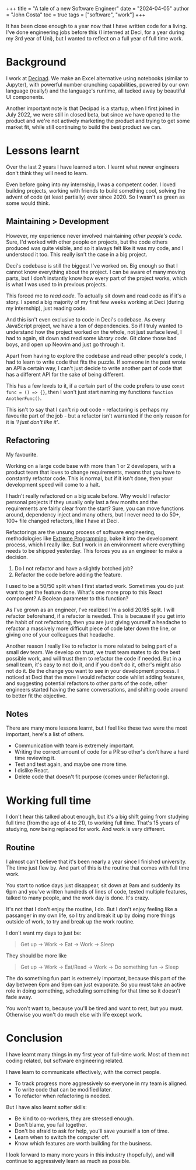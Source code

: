 +++
title = "A tale of a new Software Engineer"
date = "2024-04-05"
author = "John Costa"
toc = true
tags = ["software", "work"]
+++

It has been close enough to a year now that I have written code for a living. I've done engineering jobs before this (I interned at Deci, for a year during my 3rd year of Uni), but I wanted to reflect on a full year of full time work.

# Background

I work at [Decipad](https://Decipad.com). We make an Excel alternative using notebooks (similar to Jupyter), with powerful number crunching capabilities, powered by our own language (really!) and the language's runtime, all tucked away by beautiful UI components.

Another important note is that Decipad is a startup, when I first joined in July 2022, we were still in closed beta, but since we have opened to the product and we're not actively marketing the product and trying to get some market fit, while still continuing to build the best product we can.

# Lessons learnt

Over the last 2 years I have learned a ton. I learnt what newer engineers don't think they will need to learn.

Even before going into my internship, I was a competent coder. I loved building projects, working with friends to build something cool, solving the advent of code (at least partially) ever since 2020. So I wasn't as green as some would think.

## Maintaining > Development

However, my experience never involved maintaining _other people's code_. Sure, I'd worked with other people on projects, but the code others produced was quite visible, and so it always felt like it was my code, and I understood it too. This really isn't the case in a big project.

Deci's codebase is still the biggest I've worked on. Big enough so that I cannot know everything about the project. I can be aware of many moving parts, but I don't instantly know how every part of the project works, which is what I was used to in previous projects.

This forced me to _read code_. To actually sit down and read code as if it's a story. I spend a big majority of my first few weeks working at Deci (during my internship), just reading code.

And this isn't even exclusive to code in Deci's codebase. As every JavaScript project, we have a ton of dependencies. So if I truly wanted to understand how the project worked on the whole, not just surface level, I had to again, sit down and read some _library code_. Git clone those bad boys, and open up Neovim and just go through it.

Apart from having to explore the codebase and read other people's code, I had to learn to write code that fits the puzzle. If someone in the past wrote an API a certain way, I can't just decide to write another part of code that has a different API for the sake of being different.

This has a few levels to it, if a certain part of the code prefers to use `const func = () => {}`, then I won't just start naming my functions `function AnotherFunc()`.

This isn't to say that I can't rip out code - refactoring is perhaps my favourite part of the job - but a refactor isn't warranted if the only reason for it is _'I just don't like it'_.

## Refactoring

My favourite.

Working on a large code base with more than 1 or 2 developers, with a product team that loves to change requirements, means that you have to constantly refactor code. This is normal, but if it isn't done, then your development speed will come to a halt.

I hadn't really refactored on a big scale before. Why would I refactor personal projects if they usually only last a few months and the requirements are fairly clear from the start? Sure, you can move functions around, dependency inject and many others, but I never need to do 50+, 100+ file changed refactors, like I have at Deci.

Refactorings are the unsung process of software engineering, methodologies like [Extreme Programming](https://en.wikipedia.org/wiki/Extreme_programming), bake it into the development process, which I really like. But I work in an environment where everything needs to be shipped yesterday. This forces you as an engineer to make a decision.

1. Do I not refactor and have a slightly botched job?
2. Refactor the code before adding the feature.

I used to be a 50/50 split when I first started work. Sometimes you do just want to get the feature done. What's one more prop to this React component? A Boolean parameter to this function?

As I've grown as an engineer, I've realized I'm a solid 20/85 split. I will refactor beforehand, if a refactor is needed. This is because if you get into the habit of not refactoring, then you are just giving yourself a headache to refactor a massively more difficult piece of code later down the line, or giving one of your colleagues that headache.

Another reason I really like to refactor is more related to being part of a small dev team. We develop on trust, we trust team mates to do the best possible work, and will trust them to refactor the code if needed. But in a small team, it's easy to not do it, and if you don't do it, other's might also not do it. Be the change you want to see in your development process. I noticed at Deci that the more I would refactor code whilst adding features, and suggesting potential refactors to other parts of the code, other engineers started having the same conversations, and shifting code around to better fit the objective.

## Notes

There are many more lessons learnt, but I feel like these two were the most important, here's a list of others.

- Communication with team is extremely important.
- Writing the correct amount of code for a PR so other's don't have a hard time reviewing it.
- Test and test again, and maybe one more time.
- I dislike React.
- Delete code that doesn't fit purpose (comes under Refactoring).

# Working full time

I don't hear this talked about enough, but it's a big shift going from studying full time (from the age of 4 to 21), to working full time. That's 15 years of studying, now being replaced for work. And work is very different.

## Routine

I almost can't believe that it's been nearly a year since I finished university. The time just flew by. And part of this is the routine that comes with full time work.

You start to notice days just disappear, sit down at 9am and suddenly its 6pm and you've written hundreds of lines of code, tested multiple features, talked to many people, and the work day is done. It's crazy.

It's not that I don't enjoy the routine, I do. But I don't enjoy feeling like a passanger in my own life, so I try and break it up by doing more things outside of work, to try and break up the work routine.

I don't want my days to just be:

> Get up -> Work -> Eat -> Work -> Sleep

They should be more like

> Get up -> Work -> Eat/Read -> Work -> Do something fun -> Sleep

The do something fun part is extremely important, because this part of the day between 6pm and 9pm can just evaporate. So you must take an active role in doing something, scheduling something for that time so it doesn't fade away.

You won't want to, because you'll be tired and want to rest, but you must. Otherwise you won't do much else with life except work.

# Conclusion

I have learnt many things in my first year of full-time work. Most of them not coding related, but software engineering related.

I have learn to communicate effectively, with the correct people.

- To track progress more aggressively so everyone in my team is aligned.
- To write code that can be modified later.
- To refactor when refactoring is needed.

But I have also learnt softer skills:

- Be kind to co-workers, they are stressed enough.
- Don't blame, you fail together.
- Don't be afraid to ask for help, you'll save yourself a ton of time.
- Learn when to switch the computer off.
- Know which features are worth building for the business.

I look forward to many more years in this industry (hopefully), and will continue to aggressively learn as much as possible.
